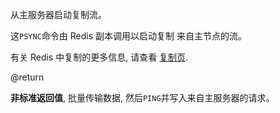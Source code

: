 从主服务器启动复制流。

这`PSYNC`命令由 Redis 副本调用以启动复制
来自主节点的流。

有关 Redis 中复制的更多信息, 请查看
[复制页][tr].

[tr]: /topics/replication

@return

**非标准返回值**, 批量传输数据, 然后`PING`并写入来自主服务器的请求。
